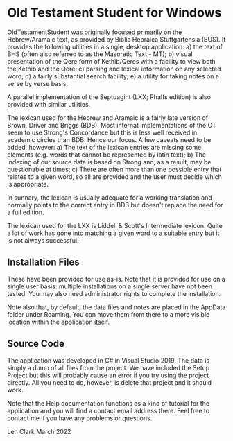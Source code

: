 # Old Testament Student for Windows
OldTestamentStudent was originally focused primarily on the Hebrew/Aramaic text, as provided by Biblia Hebraica Stuttgartensia (BUS).  It provides the following utilities in a single, desktop application:
a) the text of BHS (often also referred to as the Masoretic Text - MT);
b) visual presentation of the Qere form of Kethib/Qeres with a facility to view both the Kethib and the Qere;
c) parsing and lexical information on any selected word;
d) a fairly substantial search facility;
e) a utility for taking notes on a verse by verse basis.

A parallel implementation of the Septuagint (LXX; Rhalfs edition) is also provided with similar utilities.

The lexican used for the Hebrew and Aramaic is a fairly late version of Brown, Driver and Briggs (BDB).  Most internat implementations of the OT seem to use Strong's Concordance but this is less well received in academic circles than BDB.  Hence our focus. A few caveats need to be added, however:
a) The text of the lexican entries are missing some elements (e.g. words that cannot be represented by latin text);
b) The indexing of our source data _is_ based on Strong and, as a result, may be questionable at times;
c) There are often more than one possible entry that relates to a given word, so all are provided and the user must decide which is appropriate.

In sunnary, the lexican is usually adequate for a working translation and normally points to the correct entry in BDB but doesn't replace the need for a full edition.

The lexican used for the LXX is Liddell & Scott's Intermediate lexicon.  Quite a lot of work has gone into matching a given word to a suitable entry but it is not always successful.

Installation Files
----------------

These have been provided for use as-is.  Note that it is provided for use on a single user basis: multiple installations on a single server have not been tested.  You may also need administrator rights to complete the installation.

Note also that, by default, the data files and notes are placed in the AppData folder under Roaming.  You can move them from there to a more visible location within the application itself.

Source Code
--------------

The application was developed in C# in Visual Studio 2019.  The data is simply a dump of all files from the project.  We have included the Setup Project but this will probably cause an error if you try using the project directly.  All you need to do, however, is delete that project and it should work.

Note that the Help documentation functions as a kind of tutorial for the application and you will find a contact email address there.  Feel free to contact me if you have any problems or questions.

Len Clark
March 2022